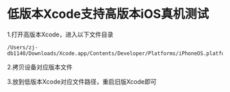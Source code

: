 # 低版本Xcode支持高版本iOS真机测试
1.打开高版本Xcode，进入以下文件目录

~~~
/Users/zj-db1140/Downloads/Xcode.app/Contents/Developer/Platforms/iPhoneOS.platform/DeviceSupport
~~~

2.拷贝设备对应版本文件

3.放到低版本Xcode对应文件路径，重启旧版Xcode即可